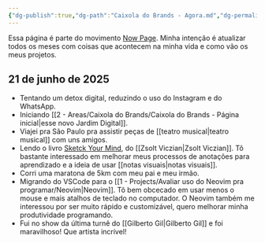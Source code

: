 ```yaml
---
{"dg-publish":true,"dg-path":"Caixola do Brands - Agora.md","dg-permalink":"now","permalink":"/now/","title":"Agora","pinned":true,"created":"2025-06-21T19:34:28.521-03:00","updated":"2025-06-21T20:03:27.597-03:00"}
---
```


Essa página é parte do movimento [Now Page](https://nownownow.com/about). Minha intenção é atualizar todos os meses com coisas que acontecem na minha vida e como vão os meus projetos.
## 21 de junho de 2025

- Tentando um detox digital, reduzindo o uso do Instagram e do WhatsApp.
- Iniciando [[2 - Areas/Caixola do Brands/Caixola do Brands - Página inicial\|esse novo Jardim Digital]].
- Viajei pra São Paulo pra assistir peças de [[teatro musical\|teatro musical]] com uns amigos.
- Lendo o livro [Sketck Your Mind](https://sketch-your-mind.com/), do [[Zsolt Viczian\|Zsolt Viczian]]. Tô bastante interessado em melhorar meus processos de anotações para aprendizado e a ideia de usar [[notas visuais\|notas visuais]].
- Corri uma maratona de 5km com meu pai e meu irmão.
- Migrando do VSCode para o [[1 - Projects/Avaliar uso do Neovim pra programar/Neovim\|Neovim]]. Tô bem obcecado em usar menos o mouse e mais atalhos de teclado no computador. O Neovim também me interessou por ser muito rápido e customizável, quero melhorar minha produtividade programando.
- Fui no show da última turnê do [[Gilberto Gil\|Gilberto Gil]] e foi maravilhoso! Que artista incrível!